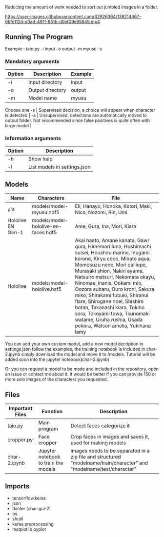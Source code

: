 Reducing the amount of work needed to sort out jumbled images in a folder.

https://user-images.githubusercontent.com/42926364/138214467-9bfe112d-d3ad-49f1-851b-d0ef09e95649.mp4

## Running The Program
Example : taio.py -i input -o output -m myusu -s

### Mandatory arguments
Option | Description | Example
------------ | ------------- | ------------- 
-i | Input directory | input
-o | Output directory | output
-m | Model name | myusu
Choose one
-s | Supervised decision, a choice will appear when character is detected | 
-a | Unsupervised, detections are automatically moved to output folder. Not recommended since false positives is quite often with large model | 

### Information arguments
Option | Description
------------ | -------------
-h | Show help
-l | List models in settings.json

## Models

 Name | Characters | File
------------ | ------------- | ------------- 
μ's | models/model-myusu.hdf5 | Eli, Hanayo, Honoka, Kotori, Maki, Nico, Nozomi, Rin, Umi
Hololive EN Gen-1 | models/model-hololive-en-faces.hdf5 | Ame, Gura, Ina, Mori, Kiara
Hololive | models/model-hololive.hsf5 | Akai haato, Amane kanata, Gawr gura, Himemori luna, Hoshimachi suisei, Houshou marine, Inugami korone, Kiryu coco, Minato aqua, Momosuzu nene, Mori calliope, Murasaki shion, Nakiri ayame, Natsuiro matsuri, Nekomata okayu, Ninomae_inanis, Ookami mio, Oozora subaru, Ouro kroni, Sakura miko, Shirakami fubuki, Shiranui flare, Shirogane noel, Shishiro botan, Takanashi kiara, Tokino sora, Tokoyami towa, Tsunomaki watame, Uruha rushia, Usada pekora, Watson amelia, Yukihana lamy

You can add your own custom model, add a new model decription in settings.json follow the examples, the training notebook is included in  char-2.ipynb simply download the model and move it to /models. Tutorial will be added soon into the jupyter notebook(char-2.ipynb)

Or you can request a model to be made and included in the repository, open an issue or contact me about it. It would be better if you can provide 150 or more solo images of the characters you requested.

## Files

Important Files | Function | Description
------------ | ------------- | -------------
taio.py | Main program | Detect faces categorize it
cropper.py | Face cropper | Crop faces in images and saves it, used for making models
char-2.ipynb | Jupyter notebook to train the models | images needs to be separated in a zip file and structured "modelname/train/character" and "modelname/test/character"

## Imports
* tensorflow.keras
* json
* tkinter (char-gui-2)
* os
* shutil
* keras.preprocessing
* matplotlib.pyplot

